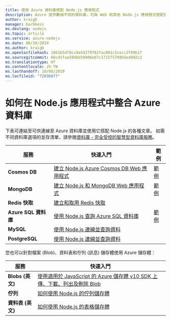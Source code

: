 ```yaml
---
title: 使用 Azure 資料庫搭配 Node.js 應用程式
description: Azure 提供數個不同的資料庫，可與 Web 和其他 Node.js 應用程式搭配使用。
author: kraigb
manager: barbkess
ms.devlang: nodejs
ms.topic: article
ms.service: azure-nodejs
ms.date: 08/20/2019
ms.author: kraigb
ms.openlocfilehash: 1861b5df8cc9a54379762fac001c5cecc2f89b1f
ms.sourcegitcommit: 60c41faa59dbb59406eb7c1715f5708b5ed892c2
ms.translationtype: HT
ms.contentlocale: zh-TW
ms.lasthandoff: 10/08/2019
ms.locfileid: "72036077"
---
```

# <a name="how-to-integrate-azure-databases-in-nodejs-apps"></a>如何在 Node.js 應用程式中整合 Azure 資料庫

下表可連結至可供連線至 Azure 資料庫並使用它搭配 Node.js 的各種文章。 如需不同資料庫選項的並存清單，請參閱[資料庫 - 完全受控的智慧型資料庫服務](https://azure.microsoft.com/product-categories/databases/)。

| 服務 | 快速入門 | 範例 |
| --- | --- | --- |
| **Cosmos DB** | [建立 Node.js Azure Cosmos DB Web 應用程式](/azure/cosmos-db/create-sql-api-nodejs) | [範例](https://docs.microsoft.com/samples/browse/?languages=javascript%2Cnodejs&products=azure-cosmos-db) |
| **MongoDB** | [建立 Node.js 和 MongoDB Web 應用程式](/azure/app-service-web/app-service-web-tutorial-nodejs-mongodb-app) | [範例](https://docs.microsoft.com/samples/browse/?languages=javascript%2Cnodejs&term=Mongo%20DB) |
| **Redis 快取** | [建立和取用 Redis 快取](/azure/redis-cache/cache-nodejs-get-started) | |
| **Azure SQL 資料庫** | [使用 Node.js 查詢 Azure SQL 資料庫](/azure/sql-database/sql-database-connect-query-nodejs) | [範例](https://docs.microsoft.com/samples/browse/?languages=javascript%2Cnodejs&products=azure-sql-database) | |
| **MySQL** | [使用 Node.js 連線並查詢資料](/azure/mysql/connect-nodejs) | |
| **PostgreSQL** | [使用 Node.js 連線並查詢資料](/azure/postgresql/connect-nodejs) | |

您也可以針對檔案 (Blob)、資料表和佇列 (訊息) 儲存體使用 Azure 儲存體：

| 服務 | 快速入門 |
| --- | --- |
| **Blobs (英文)** | [使用適用於 JavaScript 的 Azure 儲存體 v10 SDK 上傳、下載、列出及刪除 Blob](/azure/storage/blobs/storage-quickstart-blobs-nodejs-v10) |
| **佇列** | [如何使用 Node.js 的佇列儲存體](/azure/storage/queues/storage-nodejs-how-to-use-queues) |
| **資料表 (英文)** | [如何使用 Node.js 的表格儲存體](/azure/cosmos-db/table-storage-how-to-use-nodejs) |
